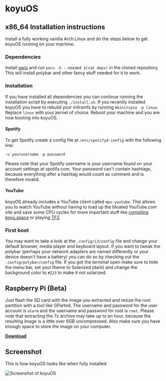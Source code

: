 # koyuOS

## x86_64 Installation instructions

Install a fully working vanilla Arch Linux and do the steps below to get koyuOS running on your machine.

### Dependencies

Install [paru](https://aur.archlinux.org/packages/paru) and run `paru -S --needed $(cat deps)` in the cloned repository. This will install polybar and other fancy stuff needed for it to work.

### Installation

If you have installed all dependencies you can continue running the installation script by executing `./install.sh`. If you recently installed koyuOS you have to rebuild your initramfs by running `mkinitcpio -p linux`. Replace `linux` with your kernel of choice. Reboot your machine and you are now booting into koyuOS.

#### Spotify

To get Spotify create a config file at `/etc/spotifyd-config` with the following line:

`-u yourusername -p password`

Please note that your Spotify username is your username found on your account settings at spotify.com. Your password can't contain hashtags, because everything after a hashtag would count as comment and is therefore invalid.

#### YouTube

koyuOS already includes a YouTube client called `mps-youtube`. This allows you to watch YouTube without having to load up the bloated YouTube.com site and save some CPU cycles for more important stuff like [compiling koyu.space](https://docs.joinmastodon.org/dev/setup/) or playing [TF2](https://store.steampowered.com/app/440/Team_Fortress_2/).

### First boot

You may want to take a look at the `.config/i3/config` file and change your default browser, media player and keyboard layout. If you want to tweak the polybar (perhaps your network adapters are named differently or your device doesn't have a battery) you can do so by checking out the `.config/polybar/config` file. If you got the terminal open make sure to hide the menu bar, set your theme to Solarized (dark) and change the background color to `#223` to make it not solarized.

## Raspberry Pi (Beta)

Just flash the SD card with the image you extracted and resize the root partition with a tool like GParted. The username and password for the user account is `alarm` and the username and password for root is `root`. Please note that extracting the 7z archive may take up to an hour, because the resulting image is a little over 6GB uncompressed. Also make sure you have enough space to store the image on your computer.

**[Download](https://drive.google.com/file/d/1qQffphR2V_hjVeIuqWmj5H3QK1dIvK1U/view?usp=sharing)**

## Screenshot

This is how koyuOS looks like when fully installed

![Screenshot of koyuOS](https://i.imgur.com/Ie1PFWv.jpg)
